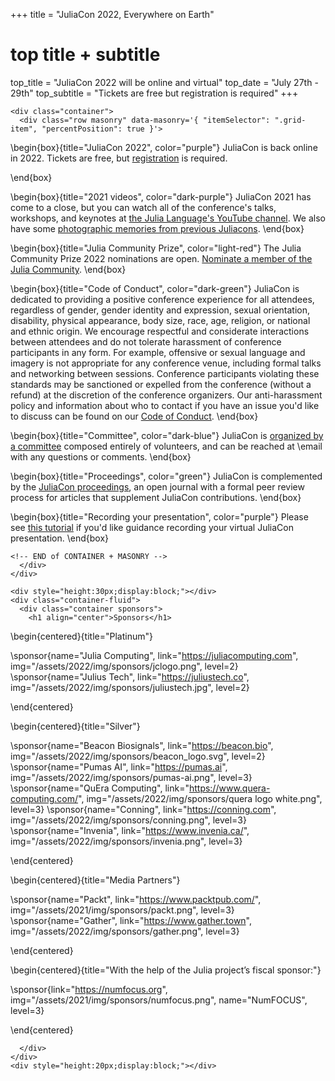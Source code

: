 +++
title = "JuliaCon 2022, Everywhere on Earth"

# top title + subtitle
top_title = "JuliaCon 2022 will be online and virtual"
top_date = "July 27th - 29th"
top_subtitle = "Tickets are free but registration is required"
+++

~~~
<div class="container">
  <div class="row masonry" data-masonry='{ "itemSelector": ".grid-item", "percentPosition": true }'>
~~~

\begin{box}{title="JuliaCon 2022", color="purple"}
  JuliaCon is back online in 2022. Tickets are free, but [registration](/2022/tickets/) is required.

  <!-- To view the talks online, visit [live.juliacon.org](http://live.juliacon.org) -->
\end{box}

<!-- \begin{box}{title="Keynote Speakers", color="red"}


    \avatar{name="William Kahan ", affil="UC Berkeley", link="https://people.eecs.berkeley.edu/~wkahan/", img="/assets/2021/img/kahan.jpg"}

  @@content-box-talk
    William "Velvel" Kahan was born in Canada and attended the University of Toronto for both his undergraduate and graduate studies in mathematics, and was eventually hired there as a professor. He joined the Berkeley faculty in 1968 with a joint appointment in the Math Department and as a member of the new Computer Science Department in the College of Letters and Science--before it merged with the EECS Department in the College of Engineering in 1973. He retired from the University in 2008. Kahan was instrumental in creating the IEEE 754-1985 standard for floating-point computation in the late 1970s and early 1980s. He developed a program called "paranoia' in the 1980s to test for potential floating point bugs and developed the Kahan summation algorithm which helps minimize errors introduced when adding a sequences of finite precision floating point numbers. Kahan won the ACM A.M. Turing Award in 1989. 
  @@


  \avatar{name="Jan Vitek", affil="Northeastern University", link="http://janvitek.org/", img="/assets/2021/img/vitek.jpg"}
  
  @@content-box-talk
    Jan Vitek is a Professor of Computer Science at Northeastern University. He holds degrees from the University of Geneva and Victoria. He works on topics related to the design and implementation of programming languages. In the Ovm project, he led the implementation of the first real-time Java virtual machine to be successfully flight-tested. Together with Noble and Potter, he proposed a concept that became known as Ownership Types. He was one of the designers of the Thorn language. He worked on gaining a better understanding of the JavaScript language and is looking at how to support scalable data analysis in R. Prof. Vitek chaired ACM SIGPLAN; he was the Chief Scientist at Fiji Systems and the founding team at H2O.ai, a vice chair of AITO; a vice chair of IFIP WG 2.4, and chaired SPLASH, PLDI, ECOOP, ISMM and LCTES and was program chair of ESOP, ECOOP, VEE, Coordination, and TOOLS.
  @@

    \avatar{name="Xiaoye (Sherry) Li ", affil="Lawrence Berkeley National Laboratory", link="https://crd.lbl.gov/departments/applied-mathematics/scalable-solvers/members/staff-members/xiaoye-li/", img="/assets/2021/img/li.jpg"}

  @@content-box-talk
    Sherry Li is a Senior Scientist in the Computational Research Division,
Lawrence Berkeley National Laboratory. She has worked on diverse problems
in high performance scientific computations, including parallel computing,
sparse matrix computations, high precision arithmetic, and combinatorial
scientific computing. She is the lead developer of SuperLU, a widely-used
sparse direct solver, and has contributed to the development of several other
mathematical libraries, including ARPREC, LAPACK, PDSLin, STRUMPACK, and XBLAS. She earned Ph.D. in Computer Science from UC Berkeley and B.S. in Computer Science from Tsinghua Univ. in China. She has served on the editorial boards of the SIAM J. Scientific Comput. and ACM Trans. Math. Software, as well as many program committees of the scientific conferences. She is a Fellow of SIAM and a Senior Member of ACM. 

  @@

    \avatar{name="Soumith Chintala ", affil="Facebook AI Research", link="https://soumith.ch/", img="/assets/2021/img/chintala.png"}

  @@content-box-talk
    Soumith Chintala is a Researcher at Facebook AI Research, where he works on high-performance deep learning. Soumith co-created PyTorch, a deep learning framework that has traction among researchers. He works on computer vision, robotics and machine learning systems. He holds a Masters in CS from NYU.
  @@

\end{box} -->

<!-- \begin{box}{title="JuMP-dev", color="light-blue"}
  We are pleased to announce that JuMP-dev 2021 will be colocated with JuliaCon. We are excited to welcome the JuMP and the larger mathematical optimization communities to JuliaCon, the combination will create an oustanding experience for our speakers and participants. Please see further details and talk submission guidelines on the [jump.dev page](https://jump.dev/meetings/juliacon2021/), and [register for a free JuliaCon ticket](tickets/).
\end{box} -->

\begin{box}{title="2021 videos", color="dark-purple"}
  JuliaCon 2021 has come to a close, but you can watch all of the conference's talks, workshops, and keynotes at [the Julia Language's YouTube channel](https://youtube.com/playlist?list=PLP8iPy9hna6Q343_8sSq4f306VGLW4TLK). We also have some [photographic memories from previous Juliacons](memories/). 
\end{box}

\begin{box}{title="Julia Community Prize", color="light-red"}
  The Julia Community Prize 2022 nominations are open. [Nominate a member of the Julia Community](/2022/prize/). 
\end{box}

\begin{box}{title="Code of Conduct", color="dark-green"}
  JuliaCon is dedicated to providing a positive conference experience for all attendees, regardless of gender, gender identity and expression, sexual orientation, disability, physical appearance, body size, race, age, religion, or national and ethnic origin.
  We encourage respectful and considerate interactions between attendees and do not tolerate harassment of conference participants in any form.
  For example, offensive or sexual language and imagery is not appropriate for any conference venue, including formal talks and networking between sessions.
  Conference  participants violating these standards may be sanctioned or expelled from the conference (without a refund) at the discretion of the conference organizers.
  Our anti-harassment policy and information about who to contact if you have an issue you'd like to discuss can be found on our [Code of Conduct](/2022/coc/).
\end{box}

\begin{box}{title="Committee", color="dark-blue"}
  JuliaCon is [organized by a committee](/2022/committee/) composed entirely of volunteers, and can be reached at \email with any questions or comments.
\end{box}

\begin{box}{title="Proceedings", color="green"}
  JuliaCon is complemented by the [JuliaCon proceedings](https://proceedings.juliacon.org), an open journal with a formal peer review process for articles that supplement JuliaCon contributions.
\end{box}

\begin{box}{title="Recording your presentation", color="purple"}
  Please see [this tutorial](https://www.youtube.com/watch?v=c71ftCd5hTw) if you'd like guidance recording your virtual JuliaCon presentation.
\end{box}

~~~
<!-- END of CONTAINER + MASONRY -->
  </div>
</div>
~~~


~~~
<div style="height:30px;display:block;"></div>
<div class="container-fluid">
  <div class="container sponsors">
    <h1 align="center">Sponsors</h1>
~~~
\begin{centered}{title="Platinum"}

  \sponsor{name="Julia Computing", link="https://juliacomputing.com", img="/assets/2022/img/sponsors/jclogo.png", level=2}
  \sponsor{name="Julius Tech", link="https://juliustech.co", img="/assets/2022/img/sponsors/juliustech.jpg", level=2}
  
\end{centered}

<!---\begin{centered}{title="Gold"}


\end{centered}-->

\begin{centered}{title="Silver"}

  \sponsor{name="Beacon Biosignals", link="https://beacon.bio", img="/assets/2022/img/sponsors/beacon_logo.svg", level=2}
  \sponsor{name="Pumas AI", link="https://pumas.ai", img="/assets/2022/img/sponsors/pumas-ai.png", level=3}
  \sponsor{name="QuEra Computing", link="https://www.quera-computing.com/", img="/assets/2022/img/sponsors/quera logo white.png", level=3}
  \sponsor{name="Conning", link="https://conning.com", img="/assets/2022/img/sponsors/conning.png", level=3}
  \sponsor{name="Invenia", link="https://www.invenia.ca/", img="/assets/2022/img/sponsors/invenia.png", level=3}

\end{centered}

\begin{centered}{title="Media Partners"}

  \sponsor{name="Packt", link="https://www.packtpub.com/", img="/assets/2021/img/sponsors/packt.png", level=3}
  \sponsor{name="Gather", link="https://www.gather.town", img="/assets/2022/img/sponsors/gather.png", level=3}
  
\end{centered} 

\begin{centered}{title="With the help of the Julia project’s fiscal sponsor:"}

  \sponsor{link="https://numfocus.org", img="/assets/2021/img/sponsors/numfocus.png", name="NumFOCUS", level=3}

\end{centered}
~~~
  </div>
</div>
<div style="height:20px;display:block;"></div>
~~~
